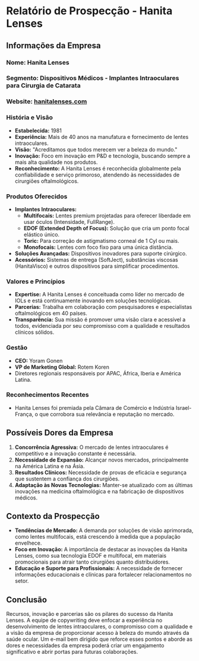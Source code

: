 # Relatório de Prospecção - Hanita Lenses

## Informações da Empresa

### Nome: Hanita Lenses
### Segmento: Dispositivos Médicos - Implantes Intraoculares para Cirurgia de Catarata
### Website: [hanitalenses.com](http://www.hanitalenses.com)

### História e Visão
- **Estabelecida:** 1981
- **Experiência:** Mais de 40 anos na manufatura e fornecimento de lentes intraoculares.
- **Visão:** "Acreditamos que todos merecem ver a beleza do mundo."
- **Inovação:** Foco em inovação em P&D e tecnologia, buscando sempre a mais alta qualidade nos produtos.
- **Reconhecimento:** A Hanita Lenses é reconhecida globalmente pela confiabilidade e serviço primoroso, atendendo às necessidades de cirurgiões oftalmológicos.

### Produtos Oferecidos
- **Implantes Intraoculares:**
  - **Multifocais:** Lentes premium projetadas para oferecer liberdade em usar óculos (Intensidade, FullRange).
  - **EDOF (Extended Depth of Focus):** Solução que cria um ponto focal elástico único.
  - **Toric:** Para correção de astigmatismo corneal de 1 Cyl ou mais.
  - **Monofocais:** Lentes com foco fixo para uma única distância.
- **Soluções Avançadas:** Dispositivos inovadores para suporte cirúrgico.
- **Acessórios:** Sistemas de entrega (SoftJect), substâncias viscosas (HanitaVisco) e outros dispositivos para simplificar procedimentos.

### Valores e Princípios
- **Expertise:** A Hanita Lenses é conceituada como líder no mercado de IOLs e está continuamente inovando em soluções tecnológicas.
- **Parcerias:** Trabalha em colaboração com pesquisadores e especialistas oftalmológicos em 40 países.
- **Transparência:** Sua missão é promover uma visão clara e acessível a todos, evidenciada por seu compromisso com a qualidade e resultados clínicos sólidos.
  
### Gestão
- **CEO:** Yoram Gonen
- **VP de Marketing Global:** Rotem Koren
- Diretores regionais responsáveis por APAC, África, Iberia e América Latina.

### Reconhecimentos Recentes
- Hanita Lenses foi premiada pela Câmara de Comércio e Indústria Israel-França, o que corrobora sua relevância e reputação no mercado.

## Possíveis Dores da Empresa
1. **Concorrência Agressiva:** O mercado de lentes intraoculares é competitivo e a inovação constante é necessária.
2. **Necessidade de Expansão:** Alcançar novos mercados, principalmente na América Latina e na Ásia.
3. **Resultados Clínicos:** Necessidade de provas de eficácia e segurança que sustentem a confiança dos cirurgiões.
4. **Adaptação às Novas Tecnologias:** Manter-se atualizado com as últimas inovações na medicina oftalmológica e na fabricação de dispositivos médicos.

## Contexto da Prospecção
- **Tendências de Mercado:** A demanda por soluções de visão aprimorada, como lentes multifocais, está crescendo à medida que a população envelhece.
- **Foco em Inovação:** A importância de destacar as inovações da Hanita Lenses, como sua tecnologia EDOF e multifocal, em materiais promocionais para atrair tanto cirurgiões quanto distribuidores.
- **Educação e Suporte para Profissionais:** A necessidade de fornecer informações educacionais e clínicas para fortalecer relacionamentos no setor.

## Conclusão
Recursos, inovação e parcerias são os pilares do sucesso da Hanita Lenses. A equipe de copywriting deve enfocar a experiência no desenvolvimento de lentes intraoculares, o compromisso com a qualidade e a visão da empresa de proporcionar acesso à beleza do mundo através da saúde ocular. Um e-mail bem dirigido que reforce esses pontos e aborde as dores e necessidades da empresa poderá criar um engajamento significativo e abrir portas para futuras colaborações.